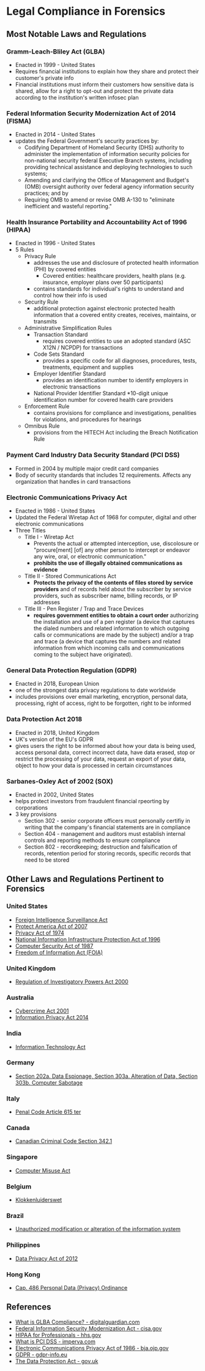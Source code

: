 # Legal Compliance in Forensics

## Most Notable Laws and Regulations
### Gramm-Leach-Bliley Act (GLBA)
* Enacted in 1999 - United States
* Requires financial institutions to explain how they share and protect their customer's private info
* Financial institutions must inform their customers how sensitive data is shared, allow for a right to opt-out and protect the private data according to the institution's written infosec plan

### Federal Information Security Modernization Act of 2014 (FISMA)
* Enacted in 2014 - United States
* updates the Federal Government's security practices by:
    * Codifying Department of Homeland Security (DHS) authority to administer the implementation of information security policies for non-national security federal Executive Branch systems, including providing technical assistance and deploying technologies to such systems;
    * Amending and clarifying the Office of Management and Budget's (OMB) oversight authority over federal agency information security practices; and by
    * Requiring OMB to amend or revise OMB A-130 to "eliminate inefficient and wasteful reporting."

### Health Insurance Portability and Accountability Act of 1996 (HIPAA)
* Enacted in 1996 - United States
* 5 Rules
    * Privacy Rule
        * addresses the use and disclosure of protected health information (PHI) by covered entities
            * Covered entities: healthcare providers, health plans (e.g. insurance, employer plans over 50 participants)
        * contains standards for individual's rights to understand and control how their info is used
    * Security Rule
        * additional protection against electronic protected health information that a covered entity creates, receives, maintains, or transmits
    * Administrative Simplification Rules
        * Transaction Standard
            * requires covered entities to use an adopted standard (ASC X12N / NCPDP) for transactions
        * Code Sets Standard
            * provides a specific code for all diagnoses, procedures, tests, treatments, equipment and supplies
        * Employer Identifier Standard
            * provides an identification number to identify employers in electronic transactions
        * National Provider Identifier Standard
            *10-digit unique identification number for covered health care providers
    * Enforcement Rule
        * contains provisions for compliance and investigations, penalities for violations, and procedures for hearings
    * Omnibus Rule
        * provisions from the HITECH Act including the Breach Notification Rule
### Payment Card Industry Data Security Standard (PCI DSS)
* Formed in 2004 by multiple major credit card companies
* Body of security standards that includes 12 requirements. Affects any organization that handles in card transactions
### Electronic Communications Privacy Act
* Enacted in 1986 - United States
* Updated the Federal Wiretap Act of 1968 for computer, digital and other electronic communications
* Three Titles
    * Title I - Wiretap Act
        * Prevents the actual or attempted interception, use, discolosure or "procure[ment] [of] any other person to intercept or endeavor any wire, oral, or electronic communication."
        *  **prohibits the use of illegally obtained communications as evidence**
    * Title II - Stored Communications Act
        * **Protects the privacy of the contents of files stored by service providers** and of records held about the subscriber by service providers, such as subscriber name, billing records, or IP addresses
    * Title III - Pen Register / Trap and Trace Devices
        * **requires government entities to obtain a court order** authorizing the installation and use of a pen register (a device that captures the dialed numbers and related information to which outgoing calls or communications are made by the subject) and/or a trap and trace (a device that captures the numbers and related information from which incoming calls and communications coming to the subject have originated). 

### General Data Protection Regulation (GDPR)
* Enacted in 2018, European Union
* one of the strongest data privacy regulations to date worldwide
* includes provisions over email marketing, encryption, personal data, processing, right of access, right to be forgotten, right to be informed

### Data Protection Act 2018
* Enacted in 2018, United Kingdom
* UK's version of the EU's GDPR
* gives users the right to be informed about how your data is being used, access personal data, correct incorrect data, have data erased, stop or restrict the processing of your data, request an export of your data, object to how your data is processed in certain circumstances

### Sarbanes-Oxley Act of 2002 (SOX)
* Enacted in 2002, United States
* helps protect investors from fraudulent financial rpeorting by corporations
* 3 key provisions
    * Section 302 - senior corporate officers must personally certifiy in writing that the company's financial statements are in compliance
    * Section 404 - management and auditors must establish internal controls and reporting methods to ensure compliance
    * Section 802 - recordkeeping; destruction and falsification of records, retention period for storing records, specific records that need to be stored

## Other Laws and Regulations Pertinent to Forensics
### United States
* [Foreign Intelligence Surveillance Act](https://www.nsa.gov/Signals-Intelligence/FISA/)
* [Protect America Act of 2007](https://www.presidency.ucsb.edu/documents/fact-sheet-the-protect-america-act-2007)
* [Privacy Act of 1974](https://www.justice.gov/opcl/privacy-act-1974)
* [National Information Infrastructure Protection Act of 1996](https://www.encyclopedia.com/economics/encyclopedias-almanacs-transcripts-and-maps/national-information-infrastructure-protection-act-niipa-1996)
* [Computer Security Act of 1987](https://www.tripwire.com/state-of-security/computer-security-act-of-1987)
* [Freedom of Information Act (FOIA)](https://www.foia.gov/)
### United Kingdom
* [Regulation of Investigatory Powers Act 2000](https://www.legislation.gov.uk/ukpga/2000/23/contents)
### Australia
* [Cybercrime Act 2001](https://www.legislation.gov.au/Details/C2004A00937)
* [Information Privacy Act 2014](https://www.legislation.act.gov.au/a/2014-24/default.asp)
### India
* [Information Technology Act](https://www.meity.gov.in/content/information-technology-act)
### Germany
* [Section 202a. Data Espionage, Section 303a. Alteration of Data, Section 303b. Computer Sabotage](https://www.cybercrimelaw.net/Germany.html)
### Italy
* [Penal Code Article 615 ter](https://www.cybercrimelaw.net/Italy.html)
### Canada 
* [Canadian Criminal Code Section 342.1](https://laws-lois.justice.gc.ca/eng/acts/C-46/section-342.1.html)
### Singapore
* [Computer Misuse Act](https://sso.agc.gov.sg/Act/CMA1993)
### Belgium
* [Klokkenluiderswet](https://www.law.kuleuven.be/citip/blog/belgium-legalises-ethical-hacking-a-threat-or-an-opportunity-for-cybersecurity/)
### Brazil
* [Unauthorized modification or alteration of the information system](https://resourcehub.bakermckenzie.com/en/resources/data-privacy-security/latin-america/brazil/topics/key-data-privacy-and-security-laws)
### Philippines
* [Data Privacy Act of 2012](https://privacy.gov.ph/data-privacy-act/)
### Hong Kong
* [Cap. 486 Personal Data (Privacy) Ordinance](https://www.elegislation.gov.hk/hk/cap486)


## References
* [What is GLBA Compliance? - digitalguardian.com](https://www.digitalguardian.com/blog/what-glba-compliance-understanding-data-protection-requirements-gramm-leach-bliley-act)
* [Federal Information Security Modernization Act - cisa.gov](https://www.cisa.gov/topics/cyber-threats-and-advisories/federal-information-security-modernization-act)
* [HIPAA for Professionals - hhs.gov](https://www.hhs.gov/hipaa/for-professionals/index.html)
* [What is PCI DSS - imperva.com](https://www.imperva.com/learn/data-security/pci-dss-certification/)
* [Electronic Communications Privacy Act of 1986 - bja.ojp.gov](https://bja.ojp.gov/program/it/privacy-civil-liberties/authorities/statutes/1285)
* [GDPR - gdpr-info.eu](https://gdpr-info.eu/)
* [The Data Protection Act - gov.uk](https://www.gov.uk/data-protection)